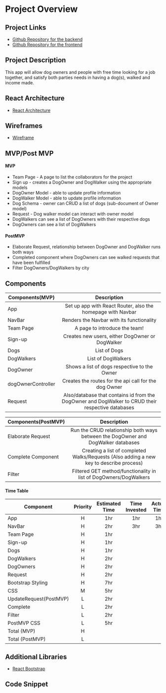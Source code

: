 # Project Overview
## Project Links
- [Github Repository for the backend](https://github.com/NODEMONSTERS/dogwalker-api)
- [Github Repository for the frontend](https://github.com/NODEMONSTERS/dogwalker-client)

## Project Description

This app will allow dog owners and people with free time looking for a job together, and satisfy both parties needs in having a dog(s), walked and income made.

## React Architecture

- [React Architecture]()

## Wireframes

- [Wireframe]('./dog_walker_wireframe.jpg)

## MVP/Post MVP
#### MVP

- Team Page - A page to list the collaborators for the project
- Sign up - creates a DogOwner and DogWalker using the appropriate models
- DogOwner Model - able to update profile information
- DogWalker Model - able to update profile information
- Dog Schema - owner can CRUD a list of dogs (sub-document of Owner model)
- Request - Dog walker model can interact with owner model
- DogWalkers can see a list of DogOwners with their respective dogs
- DogOwners can see a list of DogWalkers

#### PostMVP

- Elaborate Request, relationship between DogOwner and DogWalker runs both ways
- Completed component where DogOwners can see walked requests that have been fulfilled
- Filter DogOwners/DogWalkers by city

## Components

| Components(MVP) | Description |
| --- | :---: |
| App | Set up app with React Router, also the homepage with Navbar |
| NavBar | Renders the Navbar with its functionality |
| Team Page | A page to introduce the team! |
| Sign-up | Creates new users, either DogOwner or DogWalker |
| Dogs | List of Dogs |
| DogWalkers | List of DogWalkers
| DogOwner | Shows a list of dogs respective to the Owner |
| dogOwnerController | Creates the routes for the api call for the dog Owner |
| Request | Also/database that contains id from the DogOwner and DogWalker to CRUD their respective databases |


| Components(PostMVP) | Description |
| --- | :---: |
| Elaborate Request | Run the CRUD relationship both ways between the DogOwner and DogWalker databases |
| Complete Component | Creating a list of completed Walks/Requests (Also adding a new key to describe process) |
| Filter | Filtered GET method/functionality in list of DogOwners/DogWalkers |


#### Time Table

| Component | Priority | Estimated Time | Time Invested | Actual Time |
| --- | :---: | :---: | :---: | :---: |
| App | H | 1hr | 1hr | 1hr |
| NavBar | H | 2hr | 3hr | 3hr |
| Team Page | H | 1hr |  |  |
| Sign-up | H | 1hr |  |  |
| Dogs | H | 1hr |  |  |
| DogWalkers | H | 2hr |  |  |
| DogOwners | H | 2hr |  |  |
| Request | H | 2hr |  |  |
| Bootstrap Styling | H | 7hr |  |  |
| CSS | M | 5hr |  |  |
| UpdateRequest(PostMVP) | L | 2hr |  |  |
| Complete | L | 2hr |  |  |
| Filter | L | 2hr |  |  |
| PostMVP CSS | L | 5hr |  |  |
| Total (MVP) | H |  |  |
| Total (PostMVP) | L |  |  |



## Additional Libraries

- [React Bootstrap](https://react-bootstrap.netlify.app/)

## Code Snippet
